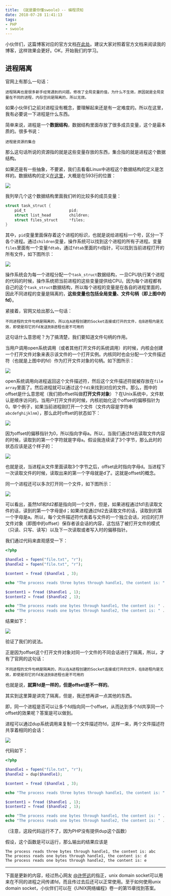 ```yaml
---
title: 《就是要你懂swoole》-- 编程须知
date: 2018-07-28 11:41:13
tags:
- PHP
- swoole
---
```


小伙伴们，这篇博客对应的官方文档[在此处](https://wiki.swoole.com/wiki/page/p-instruction.html)。建议大家对照着官方文档来阅读我的博客，这样效果会更好。OK，开始我们的学习。

## 进程隔离

官网上有那么一句话：

```
进程隔离也是很多新手经常遇到的问题。修改了全局变量的值，为什么不生效，原因就是全局变量在不同的进程，内存空间是隔离的，所以无效。
```

如果小伙伴们之前对进程没有概念，要理解起来还是有一定难度的。所以在这里，我有必要说一下进程是什么东西。

简单来说，进程是一个**数据结构**，数据结构里面存放了很多成员变量，这个是最本质的。很多书说：

```
进程是资源的集合
```

那么这句话所说的资源指的就是这些变量存放的东西，集合指的就是进程这个数据结构。

如果还是有一些抽象，不要紧，我们去看看Linux中进程这个数据结构的定义是怎样的。数据结构的定义[在这里](https://github.com/torvalds/linux/blob/master/include/linux/sched.h)，大概是在593行的位置：

![](http://oklbfi1yj.bkt.clouddn.com/%E3%80%8A%E5%B0%B1%E6%98%AF%E8%A6%81%E4%BD%A0%E6%87%82swoole%E3%80%8B--%20%E7%BC%96%E7%A8%8B%E9%A1%BB%E7%9F%A5/1.png)

我列举几个这个数据结构里面我们听的比较多的成员变量：

```c
struct task_struct {
    pid_t					pid;
    struct list_head		children;
    struct files_struct		*files;
}
```

其中，`pid`变量里面保存着这个进程的标识，也就是说给进程标一个号，区分一下各个进程。通过`children`变量，操作系统可以找到这个进程的所有子进程。变量`files`里面有一个变量`fdtab`，通过`fdtab`里面的`fd`指针，可以找到当前进程打开的所有文件，如下图所示：

![](http://oklbfi1yj.bkt.clouddn.com/%E3%80%8A%E5%B0%B1%E6%98%AF%E8%A6%81%E4%BD%A0%E6%87%82swoole%E3%80%8B--%20%E7%BC%96%E7%A8%8B%E9%A1%BB%E7%9F%A5/2.png)

操作系统会为每一个进程分配一个`task_struct`数据结构，一旦CPU执行某个进程的代码的时候，操作系统把当前进程的这些变量提供给CPU。因为每个进程都有自己的这个`task_struct`数据结构，所以每个进程的变量是在各自的进程里面的，因此不同进程的变量是隔离的，**这些变量也包括全局变量、文件句柄（即上图中的fd）**。

紧接着，官网又给出那么一句话：

```
不同进程的文件句柄是隔离的，所以在A进程创建的Socket连接或打开的文件，在B进程内是无效，即使是将它的fd发送到B进程也是不可用的
```

这句话什么意思呢？为了搞清楚，我们要知道文件句柄的作用。

当用户调用open系统调用（或者其他打开文件的系统调用）的时候，内核会创建一个打开文件对象来表示该文件的一个打开实例。内核同时也会分配一个文件描述符（也就是上图中的fd）作为打开文件对象的句柄。如下图所示：

![](http://oklbfi1yj.bkt.clouddn.com/%E3%80%8A%E5%B0%B1%E6%98%AF%E8%A6%81%E4%BD%A0%E6%87%82swoole%E3%80%8B--%20%E7%BC%96%E7%A8%8B%E9%A1%BB%E7%9F%A5/3.png)

open系统调用向进程返回这个文件描述符，然后这个文件描述符就被存放在`file array`里面了。然后进程就可以通过这个`fd1`来找到对应的文件。那么，图中的offset是什么意思呢（我们把offset叫做**打开文件对象**）？在Unix系统中，文件默认是顺序访问的。当用户打开文件的时候，内核初始化这个offset的偏移指针为0。举个例子，如果当前进程刚打开一个文件（文件内容是字符串`abcdefghijklnm`），那么此时offset的状态如下：

![](http://oklbfi1yj.bkt.clouddn.com/%E3%80%8A%E5%B0%B1%E6%98%AF%E8%A6%81%E4%BD%A0%E6%87%82swoole%E3%80%8B--%20%E7%BC%96%E7%A8%8B%E9%A1%BB%E7%9F%A5/5.png)

因为offset的偏移指针为0，所以指向字母a。所以，当我们通过fd去读取文件内容的时候，读取到的第一个字符就是字母`a`。假设我连续读了3个字节，那么此时的状态应该是这个样子的：

![](http://oklbfi1yj.bkt.clouddn.com/%E3%80%8A%E5%B0%B1%E6%98%AF%E8%A6%81%E4%BD%A0%E6%87%82swoole%E3%80%8B--%20%E7%BC%96%E7%A8%8B%E9%A1%BB%E7%9F%A5/6.png)

也就是说，当进程从文件里面读取3个字节之后，offset此时指向字母d。当进程下一次读取文件的时候，读取出来的第一个字母就是d了。这就是offset的概念。

同一个进程还可以多次打开同一个文件，如下图所示：

![](http://oklbfi1yj.bkt.clouddn.com/%E3%80%8A%E5%B0%B1%E6%98%AF%E8%A6%81%E4%BD%A0%E6%87%82swoole%E3%80%8B--%20%E7%BC%96%E7%A8%8B%E9%A1%BB%E7%9F%A5/7.png)

可以看出，虽然fd1和fd2都是指向同一个文件，但是，如果进程通过fd1去读取文件的话，读到的第一个字母是d；如果进程通过fd2去读取文件的话，读取到的第一个字母是a。所以，每个文件描述符代表着与文件的一个独立会话，对应的打开文件对象（即图中的offset）保存者该会话的内容，这包括了被打开文件的模式（只读、只写、读写）以及下一次读取或者写入时的偏移指针。

我们通过代码来直观感受一下：

```php
<?php

$handle1 = fopen("file.txt", "r");
$handle2 = fopen("file.txt", "r");

$content = fread ($handle1 , 3);

echo "The process reads three bytes through handle1, the content is: " . $content . PHP_EOL;

$content1 = fread ($handle1 , 1);
$content2 = fread ($handle2 , 1);

echo "The process reads one bytes through handle1, the content is: " . $content1 . PHP_EOL;
echo "The process reads one bytes through handle2, the content is: " . $content2 . PHP_EOL;
```

结果如下：

![](http://oklbfi1yj.bkt.clouddn.com/%E3%80%8A%E5%B0%B1%E6%98%AF%E8%A6%81%E4%BD%A0%E6%87%82swoole%E3%80%8B--%20%E7%BC%96%E7%A8%8B%E9%A1%BB%E7%9F%A5/8.png)

验证了我们的说法。

正是因为offset这个打开文件对象对同一个文件的不同会话进行了隔离，所以，才有了官网的这句话：

```
不同进程的文件句柄是隔离的，所以在A进程创建的Socket连接或打开的文件，在B进程内是无效，即使是将它的fd发送到B进程也是不可用的
```

也就是说，**就算fd是一样的，但是offset是不一样的**。

其实到这里算是讲完了隔离，但是，我还想再讲一点其他的东西。

即，同一个进程是否可以让多个fd指向同一个offset，从而达到多个fd共享同一个offset的效果呢？答案是可以做到。

进程可以通过dup系统调用来复制一个文件描述符fd，这样一来，两个文件描述符共享着相同的会话：

![](http://oklbfi1yj.bkt.clouddn.com/%E3%80%8A%E5%B0%B1%E6%98%AF%E8%A6%81%E4%BD%A0%E6%87%82swoole%E3%80%8B--%20%E7%BC%96%E7%A8%8B%E9%A1%BB%E7%9F%A5/9.png)

代码如下：

```php
<?php

$handle1 = fopen("file.txt", "r");
$handle2 = dup($handle1);

$content = fread ($handle1 , 3);

echo "The process reads three bytes through handle1, the content is: " . $content . PHP_EOL;

$content1 = fread ($handle1 , 1);
$content2 = fread ($handle2 , 1);

echo "The process reads one bytes through handle1, the content is: " . $content1 . PHP_EOL;
echo "The process reads one bytes through handle2, the content is: " . $content2 . PHP_EOL;
```

（注意，这段代码运行不了，因为PHP没有提供dup这个函数）

假设，这个函数是可以运行，那么输出的结果应该是

```
The process reads three bytes through handle1, the content is: abc
The process reads one bytes through handle1, the content is: d
The process reads one bytes through handle2, the content is: e
```



---

下面是更新的内容，经过热心网友 [@许怀远](https://www.zhihu.com/people/0521957489f668a5ea4b848d93eb2494)的指正，unix domain socket可以用来在不同的进程之间传递fd，而且传过去后还可以正常使用。至于如何使用unix domain socket，小伙伴们可以在《UNIX网络编程》卷一的第15章找到答案。

































